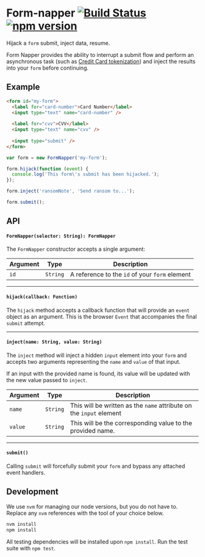 Form-napper [![Build Status](https://travis-ci.org/braintree/form-napper.svg)](https://travis-ci.org/braintree/form-napper) [![npm version](https://badge.fury.io/js/form-napper.svg)](http://badge.fury.io/js/form-napper)
===========

Hijack a `form` submit, inject data, resume.

Form Napper provides the ability to interrupt a submit flow and perform an asynchronous task (such as [Credit Card tokenization](https://developers.braintreepayments.com/javascript+node/sdk/client/credit-cards#tokenize-card)) and inject the results into your `form` before continuing.

## Example

```html
<form id="my-form">
  <label for="card-number">Card Number</label>
  <input type="text" name="card-number" />
  
  <label for="cvv">CVV</label>
  <input type="text" name="cvv" />
  
  <input type="submit" />
</form>
```

```javascript
var form = new FormNapper('my-form');

form.hijack(function (event) {
  console.log('This form\'s submit has been hijacked.');
});

form.inject('ransomNote', 'Send ransom to...');

form.submit();
```

## API

#### `FormNapper(selector: String): FormNapper` 

The `FormNapper` constructor accepts a single argument:

| Argument | Type | Description |
| -------- | ---- | ----------- |
| `id` | `String` | A reference to the `id` of your `form` element |

- - -

#### `hijack(callback: Function)`

The `hijack` method accepts a callback function that will provide an `event` object as an argument. This is the browser `Event` that accompanies the final `submit` attempt.

- - -

#### `inject(name: String, value: String)`

The `inject` method will inject a hidden `input` element into your `form` and accepts two arguments representing the `name` and `value` of that input.

If an input with the provided name is found, its value will be updated with the new value passed to `inject`.

| Argument | Type | Description |
| -------- | ---- | ----------- |
| `name` | `String` | This will be written as the `name` attribute on the `input` element |
| `value` | `String` | This will be the corresponding value to the provided name. |

- - -

#### `submit()`

Calling `submit` will forcefully submit your `form` and bypass any attached event handlers.

## Development

We use `nvm` for managing our node versions, but you do not have to. Replace any `nvm` references with the tool of your choice below.

```sh
nvm install
npm install
```

All testing dependencies will be installed upon `npm install`. Run the test suite with `npm test`.
